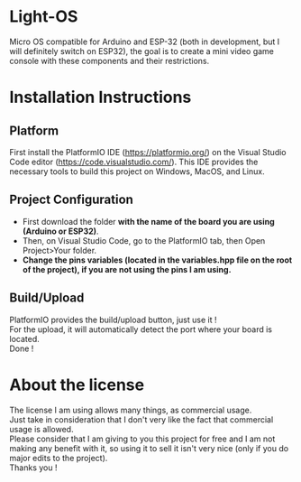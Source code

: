 # Light-OS
Micro OS compatible for Arduino and ESP-32 (both in development, but I will definitely switch on ESP32), the goal is to create a mini video game console with these components and their restrictions.

# Installation Instructions

## Platform

First install the PlatformIO IDE (https://platformio.org/) on the Visual Studio Code editor (https://code.visualstudio.com/). This IDE provides the necessary tools to build this project on Windows, MacOS, and Linux.

## Project Configuration

 - First download the folder **with the name of the board you are using (Arduino or ESP32)**.  
 - Then, on Visual Studio Code, go to the PlatformIO tab, then Open Project>Your folder.  
 - **Change the pins variables (located in the variables.hpp file on the root of the project), if you are not using the pins I am using.**

## Build/Upload

PlatformIO provides the build/upload button, just use it !  
For the upload, it will automatically detect the port where your board is located.  
Done !

# About the license

The license I am using allows many things, as commercial usage.  
Just take in consideration that I don't very like the fact that commercial usage is allowed.  
Please consider that I am giving to you this project for free and I am not making any benefit with it, so using it to sell it isn't very nice (only if you do major edits to the project).  
Thanks you !
